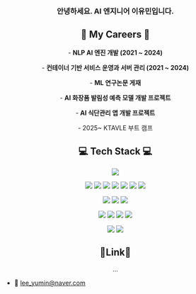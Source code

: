 <h3 align="center"> 안녕하세요. AI 엔지니어 이유민입니다. </h3>

<h2 align="center"> 🌟 My Careers 🌟 </h2>
<p align="center">- <strong> NLP AI 엔진 개발 (2021 ~ 2024) </strong> </p>
<p align="center">- <strong> 컨테이너 기반 서비스 운영과 서버 관리 (2021 ~ 2024) </strong> </p>
<p align="center">- <strong> ML 연구논문 게재 </strong> </p>
<p align="center">- <strong> AI 화장품 발림성 예측 모델 개발 프로젝트 </strong> </p>
<p align="center">- <strong> AI 식단관리 앱 개발 프로젝트 </strong> </p>
<p align="center">- 2025~ KTAVLE 부트 캠프 </p>

<h2 align="center"> 💻 Tech Stack 💻</h2> 

<p align="center"> <img src="https://img.shields.io/badge/Python-3776AB?style=flat-square&logo=Python&logoColor=white"/> </p> 
<p align="center"> <img src="https://img.shields.io/badge/LangChain-1C3C3C?style=flat-square&logo=langchain&logoColor=white"/> <img src="https://img.shields.io/badge/LangGraph-1C3C3C?style=flat-square&logo=langgraph&logoColor=white"/> <img src="https://img.shields.io/badge/huggingface-FFD21E?style=flat-square&logo=huggingface&logoColor=black"/> <img src="https://img.shields.io/badge/PyTorch-EE4C2C?style=flat-square&logo=PyTorch&logoColor=white"/> <img src="https://img.shields.io/badge/Keras-D00000?style=flat-square&logo=Keras&logoColor=white"/> <img src="https://img.shields.io/badge/TensorFlow-FF6F00?style=flat-square&logo=TensorFlow&logoColor=white"/> <img src="https://img.shields.io/badge/OpenCV-5C3EE8?style=flat-square&logo=OpenCV&logoColor=white"/> </p>
<p align="center"> <img src="https://img.shields.io/badge/fastapi-009688?style=flat-square&logo=fastapi&logoColor=white"/> <img src="https://img.shields.io/badge/flask-000000?style=flat-square&logo=flask&logoColor=white"/> <img src="https://img.shields.io/badge/Spring-6DB33F?style=flat-square&logo=spring&logoColor=white"/> </p>
<p align="center"> <img src="https://img.shields.io/badge/Docker-2496ED?style=flat-square&logo=Docker&logoColor=white"/> <img src="https://img.shields.io/badge/rabbitmq-FF6600?style=flat-square&logo=rabbitmq&logoColor=white"/> <img src="https://img.shields.io/badge/linux-FCC624?style=flat-square&logo=linux&logoColor=black"/> <img src="https://img.shields.io/badge/redhat-EE0000?style=flat-square&logo=redhat&logoColor=black"/> </p>
<p align="center"> <img src="https://img.shields.io/badge/Arduino-00979D?style=flat-square&logo=Arduino&logoColor=white"/> <img src="https://img.shields.io/badge/flutter-02569B?style=flat-square&logo=flutter&logoColor=white"/> </p>

<h2 align="center">📍Link📍</h2> 
<p align="center"> ... </p>
<p align="center"> </p>

<!-- <h2 align="center">📚 Learning Tech Stack 📚</h2> 
<p align="center"> <img src="https://img.shields.io/badge/Kubernetes-326CE5?style=flat-square&logo=Kubernetes&logoColor=white"/> <img src="https://img.shields.io/badge/Django-092E20?style=flat-square&logo=Kubernetes&logoColor=white"/> </p>
-->
<!-- #092E20 -->
- 📧 lee_yumin@naver.com
